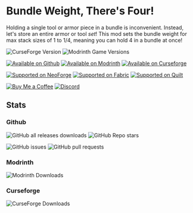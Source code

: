 # Bundle Weight, There's Four!
Holding a single tool or armor piece in a bundle is inconvenient. Instead, let's store an entire armor or tool *set*! This mod sets the bundle weight for max stack sizes of 1 to 1/4, meaning you can hold 4 in a bundle at once!

![CurseForge Version](https://img.shields.io/curseforge/v/1134122?label=latest)
![Modrinth Game Versions](https://img.shields.io/modrinth/game-versions/bundlefour)

[![Available on Github](https://rawcdn.githack.com/intergrav/devins-badges/1aec26abb75544baec37249f42008b2fcc0e731f/assets/cozy/available/github_vector.svg)](https://github.com/thomasglasser/Bundle-Weight-Theres-Four)
[![Available on Modrinth](https://rawcdn.githack.com/intergrav/devins-badges/1aec26abb75544baec37249f42008b2fcc0e731f/assets/cozy/available/modrinth_vector.svg)](https://modrinth.com/mod/bundlefour)
[![Available on Curseforge](https://rawcdn.githack.com/intergrav/devins-badges/1aec26abb75544baec37249f42008b2fcc0e731f/assets/cozy/available/curseforge_vector.svg)](https://www.curseforge.com/minecraft/mc-mods/bundlefour)

[![Supported on NeoForge](https://rawcdn.githack.com/thomasglasser/thomasglasser/1f85027a20670b89b94462ddd345af897b47ac17/files/badges/cozy/supported/neoforge_vector.svg)](https://modrinth.com/mod/bundlefour/versions?l=neoforge)
[![Supported on Fabric](https://rawcdn.githack.com/intergrav/devins-badges/1aec26abb75544baec37249f42008b2fcc0e731f/assets/cozy/supported/fabric_vector.svg)](https://modrinth.com/mod/bundlefour/versions?l=fabric)
[![Supported on Quilt](https://rawcdn.githack.com/intergrav/devins-badges/1aec26abb75544baec37249f42008b2fcc0e731f/assets/cozy/supported/quilt_vector.svg)](https://modrinth.com/mod/bundlefour/versions?l=quilt)

[![Buy Me a Coffee](https://rawcdn.githack.com/intergrav/devins-badges/1aec26abb75544baec37249f42008b2fcc0e731f/assets/cozy/donate/buymeacoffee-singular_vector.svg)](https://buymeacoffee.com/thomasglasser)
[![Discord](https://rawcdn.githack.com/intergrav/devins-badges/1aec26abb75544baec37249f42008b2fcc0e731f/assets/cozy/social/discord-singular_vector.svg)](https://discord.gg/tjf7CedM38)

## Stats
### Github
![GitHub all releases downloads](https://img.shields.io/github/downloads/thomasglasser/Bundle-Weight-Theres-Four/total?color=blue)
![GitHub Repo stars](https://img.shields.io/github/stars/thomasglasser/Bundle-Weight-Theres-Four)

![GitHub issues](https://img.shields.io/github/issues/thomasglasser/Bundle-Weight-Theres-Four)
![GitHub pull requests](https://img.shields.io/github/issues-pr/thomasglasser/Bundle-Weight-Theres-Four)
### Modrinth
![Modrinth Downloads](https://img.shields.io/modrinth/dt/bundlefour)
### Curseforge
![CurseForge Downloads](https://img.shields.io/curseforge/dt/1134122?color=orange)
